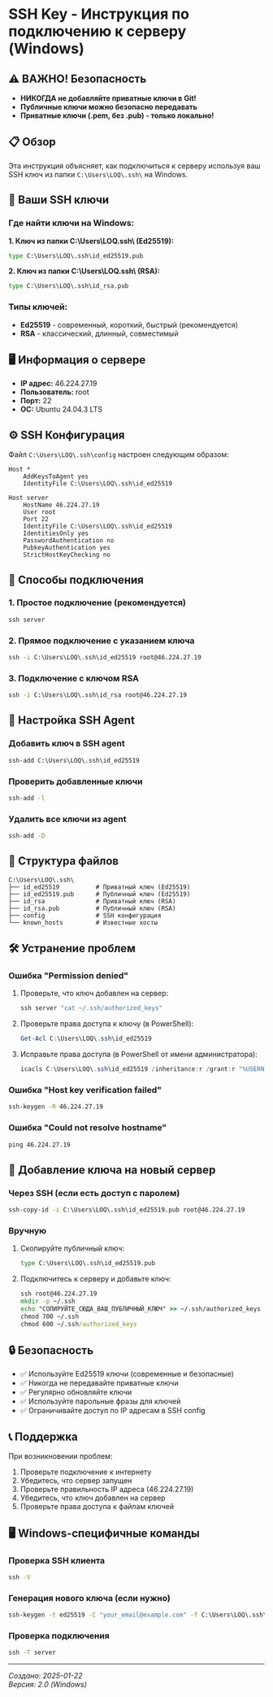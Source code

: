 # SSH Key - Инструкция по подключению к серверу (Windows)

## ⚠️ ВАЖНО! Безопасность
- **НИКОГДА не добавляйте приватные ключи в Git!**
- **Публичные ключи можно безопасно передавать**
- **Приватные ключи (.pem, без .pub) - только локально!**

## 📋 Обзор

Эта инструкция объясняет, как подключиться к серверу используя ваш SSH ключ из папки `C:\Users\LOQ\.ssh\` на Windows.

## 🔑 Ваши SSH ключи

### Где найти ключи на Windows:

**1. Ключ из папки C:\Users\LOQ\.ssh\ (Ed25519):**
```cmd
type C:\Users\LOQ\.ssh\id_ed25519.pub
```

**2. Ключ из папки C:\Users\LOQ\.ssh\ (RSA):**
```cmd
type C:\Users\LOQ\.ssh\id_rsa.pub
```

### Типы ключей:
- **Ed25519** - современный, короткий, быстрый (рекомендуется)
- **RSA** - классический, длинный, совместимый

## 🖥️ Информация о сервере

- **IP адрес:** 46.224.27.19
- **Пользователь:** root
- **Порт:** 22
- **ОС:** Ubuntu 24.04.3 LTS

## ⚙️ SSH Конфигурация

Файл `C:\Users\LOQ\.ssh\config` настроен следующим образом:

```ssh
Host *
    AddKeysToAgent yes
    IdentityFile C:\Users\LOQ\.ssh\id_ed25519

Host server
    HostName 46.224.27.19
    User root
    Port 22
    IdentityFile C:\Users\LOQ\.ssh\id_ed25519
    IdentitiesOnly yes
    PasswordAuthentication no
    PubkeyAuthentication yes
    StrictHostKeyChecking no
```

## 🚀 Способы подключения

### 1. Простое подключение (рекомендуется)
```cmd
ssh server
```

### 2. Прямое подключение с указанием ключа
```cmd
ssh -i C:\Users\LOQ\.ssh\id_ed25519 root@46.224.27.19
```

### 3. Подключение с ключом RSA
```cmd
ssh -i C:\Users\LOQ\.ssh\id_rsa root@46.224.27.19
```

## 🔧 Настройка SSH Agent

### Добавить ключ в SSH agent
```cmd
ssh-add C:\Users\LOQ\.ssh\id_ed25519
```

### Проверить добавленные ключи
```cmd
ssh-add -l
```

### Удалить все ключи из agent
```cmd
ssh-add -D
```

## 📁 Структура файлов

```
C:\Users\LOQ\.ssh\
├── id_ed25519          # Приватный ключ (Ed25519)
├── id_ed25519.pub      # Публичный ключ (Ed25519)
├── id_rsa              # Приватный ключ (RSA)
├── id_rsa.pub          # Публичный ключ (RSA)
├── config              # SSH конфигурация
└── known_hosts         # Известные хосты
```

## 🛠️ Устранение проблем

### Ошибка "Permission denied"
1. Проверьте, что ключ добавлен на сервер:
   ```cmd
   ssh server "cat ~/.ssh/authorized_keys"
   ```

2. Проверьте права доступа к ключу (в PowerShell):
   ```powershell
   Get-Acl C:\Users\LOQ\.ssh\id_ed25519
   ```

3. Исправьте права доступа (в PowerShell от имени администратора):
   ```powershell
   icacls C:\Users\LOQ\.ssh\id_ed25519 /inheritance:r /grant:r "%USERNAME%:F"
   ```

### Ошибка "Host key verification failed"
```cmd
ssh-keygen -R 46.224.27.19
```

### Ошибка "Could not resolve hostname"
```cmd
ping 46.224.27.19
```

## 📝 Добавление ключа на новый сервер

### Через SSH (если есть доступ с паролем)
```cmd
ssh-copy-id -i C:\Users\LOQ\.ssh\id_ed25519.pub root@46.224.27.19
```

### Вручную
1. Скопируйте публичный ключ:
   ```cmd
   type C:\Users\LOQ\.ssh\id_ed25519.pub
   ```

2. Подключитесь к серверу и добавьте ключ:
   ```cmd
   ssh root@46.224.27.19
   mkdir -p ~/.ssh
   echo "СОПИРУЙТЕ_СЮДА_ВАШ_ПУБЛИЧНЫЙ_КЛЮЧ" >> ~/.ssh/authorized_keys
   chmod 700 ~/.ssh
   chmod 600 ~/.ssh/authorized_keys
   ```

## 🔒 Безопасность

- ✅ Используйте Ed25519 ключи (современные и безопасные)
- ✅ Никогда не передавайте приватные ключи
- ✅ Регулярно обновляйте ключи
- ✅ Используйте парольные фразы для ключей
- ✅ Ограничивайте доступ по IP адресам в SSH config

## 📞 Поддержка

При возникновении проблем:
1. Проверьте подключение к интернету
2. Убедитесь, что сервер запущен
3. Проверьте правильность IP адреса (46.224.27.19)
4. Убедитесь, что ключ добавлен на сервер
5. Проверьте права доступа к файлам ключей

## 🖥️ Windows-специфичные команды

### Проверка SSH клиента
```cmd
ssh -V
```

### Генерация нового ключа (если нужно)
```cmd
ssh-keygen -t ed25519 -C "your_email@example.com" -f C:\Users\LOQ\.ssh\id_ed25519
```

### Проверка подключения
```cmd
ssh -T server
```

---
*Создано: 2025-01-22*  
*Версия: 2.0 (Windows)*
